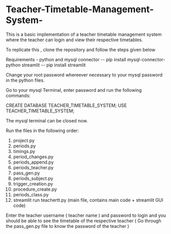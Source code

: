 # Teacher-Timetable-Management-System-
This is a basic implementation of a teacher timetable management system where the teacher can login and view their respective timetables.

               
To replicate this , clone the repository and follow the steps given below 

  Requirements - python and mysql connector -- pip install mysql-connector-python
               streamlit -- pip install streamlit 
  
  Change your root password whereever necessary to your mysql password in the python files.
  
  Go to your mysql Terminal, enter password and run the following commands:
  
  CREATE DATABASE TEACHER_TIMETABLE_SYSTEM;
  USE TEACHER_TIMETABLE_SYSTEM;
  
  The mysql terminal can be closed now.
  
  Run the files in the following order:
  1. project.py
  2. periods.py
  3. timings.py
  4. period_changes.py
  5. periods_append.py
  6. periods_teacher.py
  7. pass_gen.py
  8. periods_subject.py
  9. trigger_creation.py
  10. procedure_create.py
  11. periods_class.py
  12. streamlit run teachertt.py (main file, contains main code + streamlit GUI code)


Enter the teacher username ( teacher name ) and password to login and you should be able to see the timetable of the respective teacher ( Go through the pass_gen.py file to know the password of the teacher ) 

